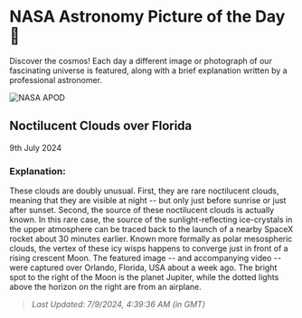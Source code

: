 
  # NASA Astronomy Picture of the Day 🌌

  Discover the cosmos! Each day a different image or photograph of our fascinating universe is featured, along with a brief explanation written by a professional astronomer.

![NASA APOD](https://apod.nasa.gov/apod/image/2407/NoctilucentFlorida_Pouquet_1966.jpg)

## Noctilucent Clouds over Florida

9th July 2024

### Explanation: 

These clouds are doubly unusual. First, they are rare noctilucent clouds, meaning that they are visible at night -- but only just before sunrise or just after sunset.  Second, the source of these noctilucent clouds is actually known. In this rare case, the source of the sunlight-reflecting ice-crystals in the upper atmosphere can be traced back to the launch of a nearby SpaceX rocket about 30 minutes earlier.  Known more formally as polar mesospheric clouds, the vertex of these icy wisps happens to converge just in front of a rising crescent Moon. The featured image -- and accompanying video -- were captured over Orlando, Florida, USA about a week ago.  The bright spot to the right of the Moon is the planet Jupiter, while the dotted lights above the horizon on the right are from an airplane.

> _Last Updated: 7/9/2024, 4:39:36 AM (in GMT)_
